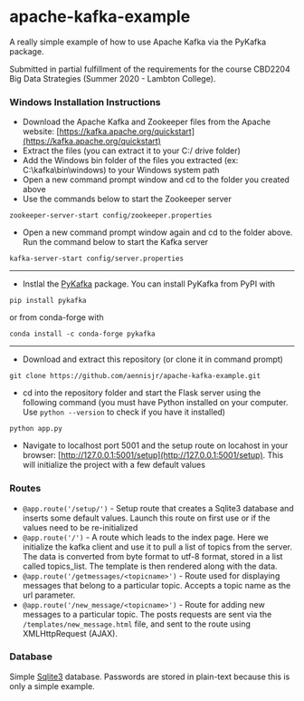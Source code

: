 # apache-kafka-example
A really simple example of how to use Apache Kafka via the PyKafka package.

Submitted in partial fulfillment of the requirements for the course CBD2204 Big Data Strategies (Summer 2020 - Lambton College).

### Windows Installation Instructions

* Download the Apache Kafka and Zookeeper files from the Apache website:  [https://kafka.apache.org/quickstart](https://kafka.apache.org/quickstart)
* Extract the files (you can extract it to your C:/ drive folder)
* Add the Windows bin folder of the files you extracted (ex: C:\kafka\bin\windows) to your Windows system path
* Open a new command prompt window and cd to the folder you created above
* Use the commands below to start the Zookeeper server
```
zookeeper-server-start config/zookeeper.properties
```
* Open a new command prompt window again and cd to the folder above. Run the command below to start the Kafka server
```
kafka-server-start config/server.properties
```
---
* Instlal the [PyKafka](https://pykafka.readthedocs.io/en/latest/) package. You can install PyKafka from PyPI with
```
pip install pykafka
```
or from conda-forge with
```
conda install -c conda-forge pykafka
```
---
* Download and extract this repository (or clone it in command prompt)
```
git clone https://github.com/aennisjr/apache-kafka-example.git
```
* cd into the repository folder and start the Flask server using the following command (you must have Python installed on your computer. Use ``python --version`` to check if you have it installed)
```
python app.py
```
* Navigate to localhost port 5001 and the setup route on locahost in your browser: [http://127.0.0.1:5001/setup](http://127.0.0.1:5001/setup). This will initialize the project with a few default values

### Routes
* ``@app.route('/setup/')`` - Setup route that creates a Sqlite3 database and inserts some default values. Launch this route on first use or if the values need to be re-initialized
* ``@app.route('/')`` - A route which leads to the index page. Here we initialize the kafka client and use it to pull a list of topics from the server. The data is converted from byte format to utf-8 format, stored in a list called topics_list. The template is then rendered along with the data.
* ``@app.route('/getmessages/<topicname>')`` - Route used for displaying messages that belong to a particular topic. Accepts a topic name as the url parameter.
* ``@app.route('/new_message/<topicname>')`` - Route for adding new messages to a particular topic. The posts requests are sent via the ``/templates/new_message.html`` file, and sent to the route using XMLHttpRequest (AJAX).

### Database
Simple [Sqlite3](https://flask.palletsprojects.com/en/1.1.x/patterns/sqlite3/) database. Passwords are stored in plain-text because this is only a simple example.
